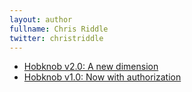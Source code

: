 ```yaml
---
layout: author
fullname: Chris Riddle
twitter: christriddle
---
```


<ul>
    <li><a href="/blog/2014/11/26/hobknob-v2-dot-0-a-new-dimension/">Hobknob v2.0: A new dimension</a></li>
    <li><a href="/blog/2014/10/22/hobknob-v1-dot-0-now-with-authorization/">Hobknob v1.0: Now with authorization</a></li>
</ul>